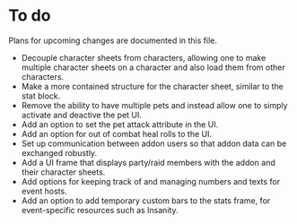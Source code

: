 # To do
Plans for upcoming changes are documented in this file.

- Decouple character sheets from characters, allowing one to make multiple character sheets on a character and also load them from other characters.
- Make a more contained structure for the character sheet, similar to the stat block.
- Remove the ability to have multiple pets and instead allow one to simply activate and deactive the pet UI.
- Add an option to set the pet attack attribute in the UI.
- Add an option for out of combat heal rolls to the UI.
- Set up communication between addon users so that addon data can be exchanged robustly.
- Add a UI frame that displays party/raid members with the addon and their character sheets.
- Add options for keeping track of and managing numbers and texts for event hosts.
- Add an option to add temporary custom bars to the stats frame, for event-specific resources such as Insanity.
